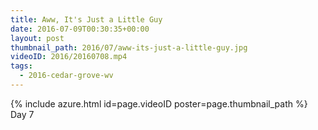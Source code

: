 ```yaml
---
title: Aww, It's Just a Little Guy
date: 2016-07-09T00:30:35+00:00
layout: post
thumbnail_path: 2016/07/aww-its-just-a-little-guy.jpg
videoID: 2016/20160708.mp4
tags:
  - 2016-cedar-grove-wv
---
```

{% include azure.html id=page.videoID poster=page.thumbnail_path %}
Day 7